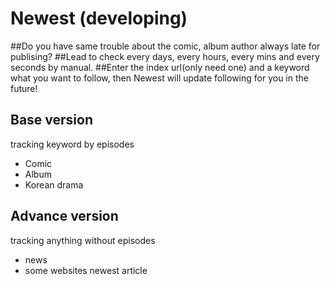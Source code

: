 # Newest (developing)

##Do you have same trouble about the comic, album author always late for publising?
##Lead to check every days, every hours, every mins and every seconds by manual.
##Enter the index url(only need one) and a keyword what you want to follow, then Newest will update following for you in the future!


Base version 
-------------
tracking keyword by episodes 
* Comic
* Album
* Korean drama

Advance version
-------------
tracking anything without episodes
* news
* some websites newest article
